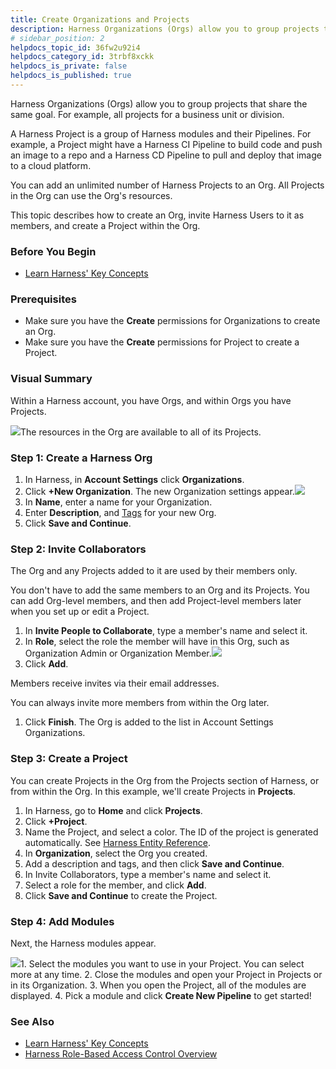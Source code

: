 ```yaml
---
title: Create Organizations and Projects
description: Harness Organizations (Orgs) allow you to group projects that share the same goal. For example, all projects for a business unit or division. A Harness Project is a group of Harness modules and their…
# sidebar_position: 2
helpdocs_topic_id: 36fw2u92i4
helpdocs_category_id: 3trbf8xckk
helpdocs_is_private: false
helpdocs_is_published: true
---
```


Harness Organizations (Orgs) allow you to group projects that share the same goal. For example, all projects for a business unit or division.

A Harness Project is a group of Harness modules and their Pipelines. For example, a Project might have a Harness CI Pipeline to build code and push an image to a repo and a Harness CD Pipeline to pull and deploy that image to a cloud platform.

You can add an unlimited number of Harness Projects to an Org. All Projects in the Org can use the Org's resources.

This topic describes how to create an Org, invite Harness Users to it as members, and create a Project within the Org.

### Before You Begin

* [Learn Harness' Key Concepts](/article/hv2758ro4e-learn-harness-key-concepts)

### Prerequisites

* Make sure you have the **Create** permissions for Organizations to create an Org.
* Make sure you have the **Create** permissions for Project to create a Project.

### Visual Summary

Within a Harness account, you have Orgs, and within Orgs you have Projects.

![](https://files.helpdocs.io/i5nl071jo5/articles/36fw2u92i4/1614902717126/image.png)The resources in the Org are available to all of its Projects.

### Step 1: Create a Harness Org

1. In Harness, in **Account Settings** click **Organizations**.
2. Click **+New Organization**. The new Organization settings appear.![](https://files.helpdocs.io/i5nl071jo5/articles/36fw2u92i4/1648718357033/screenshot-2022-03-31-at-2-48-46-pm.png)
3. In **Name**, enter a name for your Organization.
4. Enter **Description**, and [Tags](/article/i8t053o0sq-tags-reference) for your new Org.
5. Click **Save and Continue**.

### Step 2: Invite Collaborators

The Org and any Projects added to it are used by their members only.

You don't have to add the same members to an Org and its Projects. You can add Org-level members, and then add Project-level members later when you set up or edit a Project.

1. In **Invite People to Collaborate**, type a member's name and select it.
2. In **Role**, select the role the member will have in this Org, such as Organization Admin or Organization Member.![](https://files.helpdocs.io/i5nl071jo5/articles/36fw2u92i4/1648718846633/screenshot-2022-03-31-at-2-54-26-pm.png)
3. Click **Add**.

Members receive invites via their email addresses.

You can always invite more members from within the Org later.

1. Click **Finish**. The Org is added to the list in Account Settings Organizations.

### Step 3: Create a Project

You can create Projects in the Org from the Projects section of Harness, or from within the Org. In this example, we'll create Projects in **Projects**.

1. In Harness, go to **Home** and click **Projects**.
2. Click **+Project**.
3. Name the Project, and select a color. The ID of the project is generated automatically. See [Harness Entity Reference](/article/tygjin99y9-harness-entity-reference).
4. In **Organization**, select the Org you created.
5. Add a description and tags, and then click **Save and Continue**.
6. In Invite Collaborators, type a member's name and select it.
7. Select a role for the member, and click **Add**.
8. Click **Save and Continue** to create the Project.

### Step 4: Add Modules

Next, the Harness modules appear.

![](https://files.helpdocs.io/i5nl071jo5/articles/36fw2u92i4/1639730357778/screenshot-2021-12-17-at-2-07-34-pm.png)1. Select the modules you want to use in your Project. You can select more at any time.
2. Close the modules and open your Project in Projects or in its Organization.
3. When you open the Project, all of the modules are displayed.
4. Pick a module and click **Create New Pipeline** to get started!

### See Also

* [Learn Harness' Key Concepts](/article/hv2758ro4e-learn-harness-key-concepts)
* [Harness Role-Based Access Control Overview](/article/vz5cq0nfg2-rbac-in-harness)

